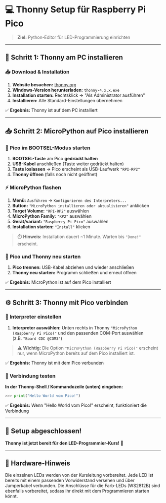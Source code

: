 # 💻 Thonny Setup für Raspberry Pi Pico

> **Ziel:** Python-Editor für LED-Programmierung einrichten

---

## 🚀 **Schritt 1:** Thonny am PC installieren

### 📥 Download & Installation

1. **Website besuchen:** [thonny.org](https://thonny.org)
2. **Windows-Version herunterladen:** `thonny-4.x.x.exe`
3. **Installation starten:** Rechtsklick → "Als Administrator ausführen"
4. **Installieren:** Alle Standard-Einstellungen übernehmen

✅ **Ergebnis:** Thonny ist auf dem PC installiert

---

## 📥 **Schritt 2:** MicroPython auf Pico installieren

### 🔌 Pico im BOOTSEL-Modus starten

1. **BOOTSEL-Taste** am Pico **gedrückt halten**
2. **USB-Kabel** anschließen (Taste weiter gedrückt halten)
3. **Taste loslassen** → Pico erscheint als USB-Laufwerk `"RPI-RP2"`
4. **Thonny öffnen** (falls noch nicht geöffnet)

### ⚡ MicroPython flashen

1. **Menü:** `Ausführen` → `Konfigurieren des Interpreters...`
2. **Button:** `"MicroPython installieren oder aktualisieren"` anklicken
3. **Target Volume:** `"RPI-RP2"` auswählen
4. **MicroPython Family:** `"RP2"` auswählen
5. **Gerät/variant:** `"Raspberry Pi Pico"` auswählen
6. **Installation starten:** `"Install"` klicken

> ⏱️ **Hinweis:** Installation dauert ~1 Minute. Warten bis `"Done!"` erscheint.

### 🔄 Pico und Thonny neu starten

1. **Pico trennen:** USB-Kabel abziehen und wieder anschließen
2. **Thonny neu starten:** Programm schließen und erneut öffnen

✅ **Ergebnis:** MicroPython ist auf dem Pico installiert

---

## ⚙️ **Schritt 3:** Thonny mit Pico verbinden

### 🎯 Interpreter einstellen

1. **Interpreter auswählen:** Unten rechts in Thonny `"MicroPython (Raspberry Pi Pico)"` und den passenden COM-Port auswählen  
   (z.B. `"Board CDC @COM3"`)

> ⚠️ **Wichtig:** Die Option `"MicroPython (Raspberry Pi Pico)"` erscheint nur, wenn MicroPython bereits auf dem Pico installiert ist.

✅ **Ergebnis:** Thonny ist mit dem Pico verbunden

### 🧪 Verbindung testen

**In der Thonny-Shell / Kommandozeile (unten) eingeben:**

```python
>>> print("Hello World vom Pico!")
```

✅ **Ergebnis:** Wenn "Hello World vom Pico!" erscheint, funktioniert die Verbindung

---

## 🎉 **Setup abgeschlossen!**

**Thonny ist jetzt bereit für den LED-Programmier-Kurs!** 🚀

---

## 🔌 Hardware-Hinweis

Die einzelnen LEDs werden von der Kursleitung vorbereitet. Jede LED ist bereits mit einem passenden Vorwiderstand versehen und über Jumperkabel verbunden. Die Anschlüsse für die Farb-LEDs (WS2812B) sind ebenfalls vorbereitet, sodass ihr direkt mit dem Programmieren starten könnt.


